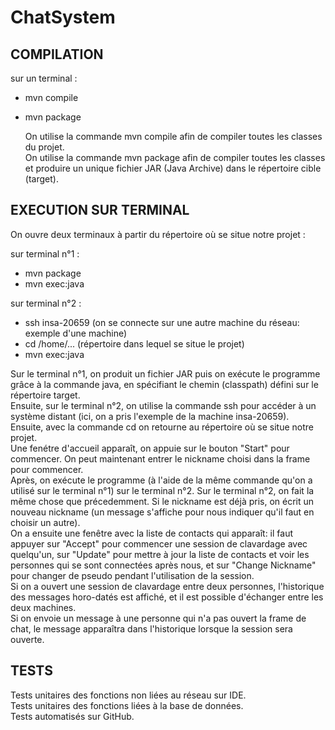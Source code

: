 # ChatSystem

## COMPILATION 

sur un terminal : 
- mvn compile
- mvn package  
  
  On utilise la commande mvn compile afin de compiler toutes les classes du projet.  
  On utilise la commande mvn package afin de compiler toutes les classes et produire un unique fichier JAR (Java Archive) dans le répertoire cible (target).  

## EXECUTION SUR TERMINAL

On ouvre deux terminaux à partir du répertoire où se situe notre projet :

sur terminal n°1 : 
- mvn package
- mvn exec:java

sur terminal n°2 :
- ssh insa-20659 (on se connecte sur une autre machine du réseau: exemple d'une machine)
- cd /home/... (répertoire dans lequel se situe le projet)
- mvn exec:java  

Sur le terminal n°1, on produit un fichier JAR puis on exécute le programme grâce à la commande java, en spécifiant le chemin (classpath) défini sur le répertoire target.  
Ensuite, sur le terminal n°2, on utilise la commande ssh pour accéder à un système distant (ici, on a pris l'exemple de la machine insa-20659).  
Ensuite, avec la commande cd on retourne au répertoire où se situe notre projet.  
Une fenétre d'accueil apparaît, on appuie sur le bouton "Start" pour commencer. On peut maintenant entrer le nickname choisi dans la frame pour commencer.  
Après, on exécute le programme (à l'aide de la même commande qu'on a utilisé sur le terminal n°1) sur le terminal n°2.
Sur le terminal n°2, on fait la même chose que précedemment. Si le nickname est déjà pris, on écrit un nouveau nickname (un message s'affiche pour nous indiquer qu'il faut en choisir un autre).  
On a ensuite une fenêtre avec la liste de contacts qui apparaît: il faut appuyer sur "Accept" pour commencer une session de clavardage avec quelqu'un, sur "Update" pour mettre à jour la liste de contacts et voir les personnes qui se sont connectées après nous, et sur "Change Nickname" pour changer de pseudo pendant l'utilisation de la session.  
Si on a ouvert une session de clavardage entre deux personnes, l'historique des messages horo-datés est affiché, et il est possible d'échanger entre les deux machines.  
Si on envoie un message à une personne qui n'a pas ouvert la frame de chat, le message apparaîtra dans l'historique lorsque la session sera ouverte.  

## TESTS

Tests unitaires des fonctions non liées au réseau sur IDE.  
Tests unitaires des fonctions liées à la base de données.  
Tests automatisés sur GitHub.  




